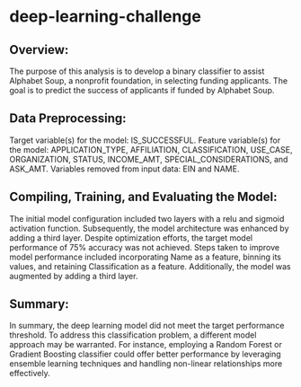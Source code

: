 # deep-learning-challenge
## Overview:
The purpose of this analysis is to develop a binary classifier to assist Alphabet Soup, a nonprofit foundation, in selecting funding applicants. The goal is to predict the success of applicants if funded by Alphabet Soup.

## Data Preprocessing:
Target variable(s) for the model: IS_SUCCESSFUL.
Feature variable(s) for the model: APPLICATION_TYPE, AFFILIATION, CLASSIFICATION, USE_CASE, ORGANIZATION, STATUS, INCOME_AMT, SPECIAL_CONSIDERATIONS, and ASK_AMT.
Variables removed from input data: EIN and NAME.

## Compiling, Training, and Evaluating the Model:
The initial model configuration included two layers with a relu and sigmoid activation function. Subsequently, the model architecture was enhanced by adding a third layer.
Despite optimization efforts, the target model performance of 75% accuracy was not achieved. Steps taken to improve model performance included incorporating Name as a feature, binning its values, and retaining Classification as a feature. Additionally, the model was augmented by adding a third layer.

## Summary:
In summary, the deep learning model did not meet the target performance threshold. To address this classification problem, a different model approach may be warranted. For instance, employing a Random Forest or Gradient Boosting classifier could offer better performance by leveraging ensemble learning techniques and handling non-linear relationships more effectively.
